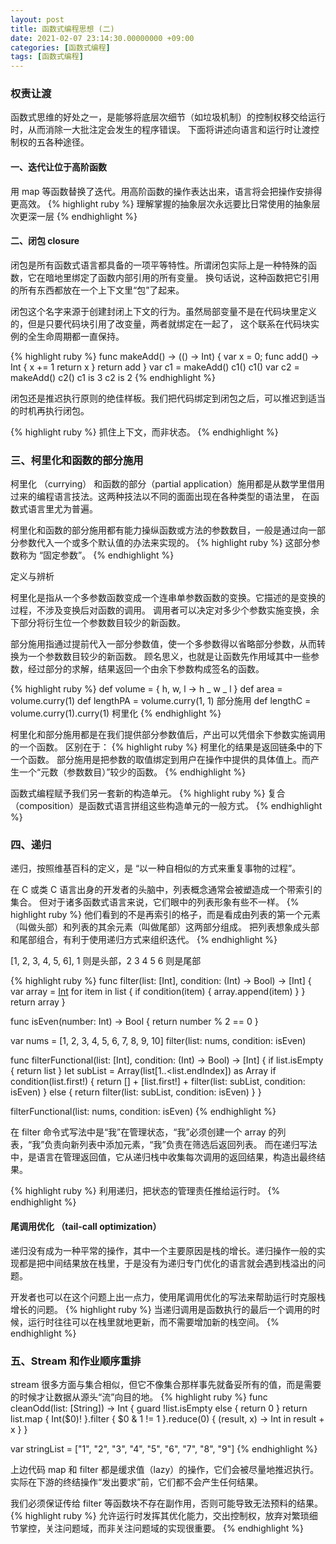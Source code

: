 ```yaml
---
layout: post
title: 函数式编程思想 (二)
date: 2021-02-07 23:14:30.00000000 +09:00
categories: [函数式编程]
tags: [函数式编程]
---
```


### 权责让渡

函数式思维的好处之一，是能够将底层次细节（如垃圾机制）的控制权移交给运行时，从而消除一大批注定会发生的程序错误。
下面将讲述向语言和运行时让渡控制权的五各种途径。

#### 一、迭代让位于高阶函数

用 map 等函数替换了迭代。用高阶函数的操作表达出来，语言将会把操作安排得更高效。
{% highlight ruby %}
理解掌握的抽象层次永远要比日常使用的抽象层次更深一层
{% endhighlight %}

#### 二、闭包 closure

闭包是所有函数式语言都具备的一项平等特性。所谓闭包实际上是一种特殊的函数，它在暗地里绑定了函数内部引用的所有变量。
换句话说，这种函数把它引用的所有东西都放在一个上下文里“包”了起来。

闭包这个名字来源于创建封闭上下文的行为。虽然局部变量不是在代码块里定义的，但是只要代码块引用了改变量，两者就绑定在一起了，
这个联系在代码块实例的全生命周期都一直保持。

{% highlight ruby %}
func makeAdd() -> (() -> Int) {
var x = 0;
func add() -> Int {
x += 1
return x
}
return add
}
var c1 = makeAdd()
c1()
c1()
var c2 = makeAdd()
c2()
c1 is 3
c2 is 2
{% endhighlight %}

闭包还是推迟执行原则的绝佳样板。我们把代码绑定到闭包之后，可以推迟到适当的时机再执行闭包。

{% highlight ruby %}
抓住上下文，而非状态。
{% endhighlight %}

### 三、柯里化和函数的部分施用

柯里化 （currying） 和函数的部分（partial application）施用都是从数学里借用过来的编程语言技法。这两种技法以不同的面面出现在各种类型的语法里，
在函数式语言里尤为普遍。

柯里化和函数的部分施用都有能力操纵函数或方法的参数数目，一般是通过向一部分参数代入一个或多个默认值的办法来实现的。
{% highlight ruby %}
这部分参数称为 “固定参数”。
{% endhighlight %}

定义与辨析

柯里化是指从一个多参数函数变成一个连串单参数函数的变换。它描述的是变换的过程，不涉及变换后对函数的调用。
调用者可以决定对多少个参数实施变换，余下部分将衍生位一个参数数目较少的新函数。

部分施用指通过提前代入一部分参数值，使一个多参数得以省略部分参数，从而转换为一个参数数目较少的新函数。
顾名思义，也就是让函数先作用域其中一些参数，经过部分的求解，结果返回一个由余下参数构成签名的函数。

{% highlight ruby %}
def volume = { h, w, l -> h _ w _ l }
def area = volume.curry(1)
def lengthPA = volume.curry(1, 1) 部分施用
def lengthC = volume.curry(1).curry(1) 柯里化
{% endhighlight %}

柯里化和部分施用都是在我们提供部分参数值后，产出可以凭借余下参数实施调用的一个函数。
区别在于：
{% highlight ruby %}
柯里化的结果是返回链条中的下一个函数。
部分施用是把参数的取值绑定到用户在操作中提供的具体值上。而产生一个“元数（参数数目）”较少的函数。
{% endhighlight %}

函数式编程赋予我们另一套新的构造单元。
{% highlight ruby %}
复合（composition）是函数式语言拼组这些构造单元的一般方式。
{% endhighlight %}

### 四、递归

递归，按照维基百科的定义，是 “以一种自相似的方式来重复事物的过程”。

在 C 或类 C 语言出身的开发者的头脑中，列表概念通常会被塑造成一个带索引的集合。
但对于诸多函数式语言来说，它们眼中的列表形象有些不一样。
{% highlight ruby %}
他们看到的不是再索引的格子，而是看成由列表的第一个元素（叫做头部）和列表的其余元素（叫做尾部）这两部分组成。
把列表想象成头部和尾部组合，有利于使用递归方式来组织迭代。
{% endhighlight %}

[1, 2, 3, 4, 5, 6], 1 则是头部，2 3 4 5 6 则是尾部

{% highlight ruby %}
func filter(list: [Int], condition: (Int) -> Bool) -> [Int] {
var array = [Int]()
for item in list {
if condition(item) {
array.append(item)
}
}
return array
}

func isEven(number: Int) -> Bool {
return number % 2 == 0
}

var nums = [1, 2, 3, 4, 5, 6, 7, 8, 9, 10]
filter(list: nums, condition: isEven)

func filterFunctional(list: [Int], condition: (Int) -> Bool) -> [Int] {
if list.isEmpty {
return list
}
let subList = Array(list[1..<list.endIndex]) as Array<Int>
if condition(list.first!) {
return [] + [list.first!] + filter(list: subList, condition: isEven)
} else {
return filter(list: subList, condition: isEven)
}
}

filterFunctional(list: nums, condition: isEven)
{% endhighlight %}

在 filter 命令式写法中是“我”在管理状态，“我”必须创建一个 array 的列表，“我”负责向新列表中添加元素，“我”负责在筛选后返回列表。
而在递归写法中，是语言在管理返回值，它从递归栈中收集每次调用的返回结果，构造出最终结果。

{% highlight ruby %}
利用递归，把状态的管理责任推给运行时。
{% endhighlight %}

#### 尾调用优化 （tail-call optimization）

递归没有成为一种平常的操作，其中一个主要原因是栈的增长。递归操作一般的实现都是把中间结果放在栈里，于是没有为递归专门优化的语言就会遇到栈溢出的问题。

开发者也可以在这个问题上出一点力，使用尾调用优化的写法来帮助运行时克服栈增长的问题。
{% highlight ruby %}
当递归调用是函数执行的最后一个调用的时候，运行时往往可以在栈里就地更新，而不需要增加新的栈空间。
{% endhighlight %}

### 五、Stream 和作业顺序重排

stream 很多方面与集合相似，但它不像集合那样事先就备妥所有的值，而是需要的时候才让数据从源头“流”向目的地。
{% highlight ruby %}
func cleanOdd(list: [String]) -> Int {
guard !list.isEmpty else {
return 0
}
return list.map { Int($0)! }.filter { $0 & 1 != 1 }.reduce(0) { (result, x) -> Int in result + x }
}

var stringList = ["1", "2", "3", "4", "5", "6", "7", "8", "9"]
{% endhighlight %}

上边代码 map 和 filter 都是缓求值（lazy）的操作，它们会被尽量地推迟执行。实际在下游的终结操作“发出要求”前，它们都不会产生任何结果。

我们必须保证传给 filter 等函数块不存在副作用，否则可能导致无法预料的结果。
{% highlight ruby %}
允许运行时发挥其优化能力，交出控制权，放弃对繁琐细节掌控，关注问题域，而非关注问题域的实现很重要。
{% endhighlight %}
